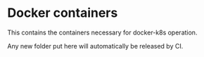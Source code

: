 Docker containers
=================

This contains the containers necessary for docker-k8s operation.

Any new folder put here will automatically be released by CI.

